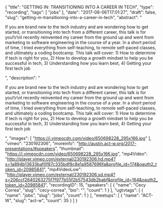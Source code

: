 {
  "title": "GETTING IN: TRANSITIONING INTO A CAREER IN TECH",
  "type": "recording",
  "tags": [
    "jobs"
  ],
  "date": "2017-08-06T17:01:27",
  "draft": false,
  "slug": "getting-in-transitioning-into-a-career-in-tech",
  "abstract": "<p>If you are brand new to the tech industry and are wondering how to get started, or transitioning into tech from a different career, this talk is for you!\r\nI recently reinvented my career from the ground up and went from marketing to software engineering in the course of a year. In a short period of time, I tried everything from self-teaching, to remote self-paced classes, and ultimately a coding bootcamp. This talk will cover: 1) How to determine if tech is right for you, 2) How to develop a growth mindset to help you be successful in tech, 3) Understanding how you learn best, 4) Getting your first tech job</p>",
  "description": "<p>If you are brand new to the tech industry and are wondering how to get started, or transitioning into tech from a different career, this talk is for you!\r\nI recently reinvented my career from the ground up and went from marketing to software engineering in the course of a year. In a short period of time, I tried everything from self-teaching, to remote self-paced classes, and ultimately a coding bootcamp. This talk will cover: 1) How to determine if tech is right for you, 2) How to develop a growth mindset to help you be successful in tech, 3) Understanding how you learn best, 4) Getting your first tech job</p>",
  "images": [
    "https://i.vimeocdn.com/video/650698228_295x166.jpg"
  ],
  "vimeo": "230192306",
  "moreinfo": "http://austin.act-w.org/2017-presentations/#speakers",
  "thumbnail": "https://i.vimeocdn.com/video/650698228_295x166.jpg",
  "mp4Video": "http://player.vimeo.com/external/230192306.hd.mp4?s=1a894b13633baf0f87c335bdf8c8e1a9587696fa&profile_id=174&oauth2_token_id=20985841",
  "mp4VideoLow": "http://player.vimeo.com/external/230192306.sd.mp4?s=206ccf2640263275f7f977b55f2b57543db2babf&profile_id=164&oauth2_token_id=20985841",
  "recordingID": 15,
  "speakers": [
    {
      "name": "Cecy Correa",
      "slug": "cecy-correa",
      "bio": "",
      "count": 1
    }
  ],
  "ugtvtags": [
    {
      "name": "jobs",
      "slug": "jobs",
      "count": 1
    }
  ],
  "meetups": [
    {
      "name": "ACT-W",
      "slug": "act-w",
      "count": 35
    }
  ]
}